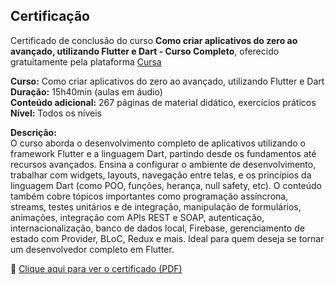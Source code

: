 ## Certificação

Certificado de conclusão do curso **Como criar aplicativos do zero ao avançado, utilizando Flutter e Dart - Curso Completo**, oferecido gratuitamente pela plataforma [Cursa](https://cursa.app/pt)

**Curso:** Como criar aplicativos do zero ao avançado, utilizando Flutter e Dart  
**Duração:** 15h40min (aulas em áudio)  
**Conteúdo adicional:** 267 páginas de material didático, exercícios práticos  
**Nível:** Todos os níveis  

**Descrição:**  
O curso aborda o desenvolvimento completo de aplicativos utilizando o framework Flutter e a linguagem Dart, partindo desde os fundamentos até recursos avançados. Ensina a configurar o ambiente de desenvolvimento, trabalhar com widgets, layouts, navegação entre telas, e os princípios da linguagem Dart (como POO, funções, herança, null safety, etc). O conteúdo também cobre tópicos importantes como programação assíncrona, streams, testes unitários e de integração, manipulação de formulários, animações, integração com APIs REST e SOAP, autenticação, internacionalização, banco de dados local, Firebase, gerenciamento de estado com Provider, BLoC, Redux e mais. Ideal para quem deseja se tornar um desenvolvedor completo em Flutter.

📄 [Clique aqui para ver o certificado (PDF)](certificado-flutter-dart.pdf)
